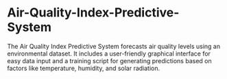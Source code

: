 # Air-Quality-Index-Predictive-System
The Air Quality Index Predictive System forecasts air quality levels using an environmental dataset. It includes a user-friendly graphical interface for easy data input and a training script for generating predictions based on factors like temperature, humidity, and solar radiation.
